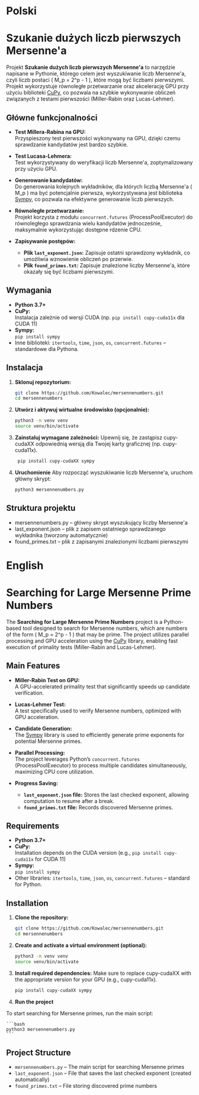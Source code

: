 # Polski

# Szukanie dużych liczb pierwszych Mersenne'a

Projekt **Szukanie dużych liczb pierwszych Mersenne'a** to narzędzie napisane w Pythonie, którego celem jest wyszukiwanie liczb Mersenne'a, czyli liczb postaci \( M_p = 2^p - 1 \), które mogą być liczbami pierwszymi. Projekt wykorzystuje równoległe przetwarzanie oraz akcelerację GPU przy użyciu biblioteki [CuPy](https://cupy.dev/), co pozwala na szybkie wykonywanie obliczeń związanych z testami pierwszości (Miller-Rabin oraz Lucas-Lehmer).

## Główne funkcjonalności

- **Test Millera-Rabina na GPU:**  
  Przyspieszony test pierwszości wykonywany na GPU, dzięki czemu sprawdzanie kandydatów jest bardzo szybkie.

- **Test Lucasa-Lehmera:**  
  Test wykorzystywany do weryfikacji liczb Mersenne'a, zoptymalizowany przy użyciu GPU.

- **Generowanie kandydatów:**  
  Do generowania kolejnych wykładników, dla których liczbą Mersenne'a \( M_p \) ma być potencjalnie pierwsza, wykorzystywana jest biblioteka [Sympy](https://www.sympy.org/), co pozwala na efektywne generowanie liczb pierwszych.

- **Równoległe przetwarzanie:**  
  Projekt korzysta z modułu `concurrent.futures` (ProcessPoolExecutor) do równoległego sprawdzania wielu kandydatów jednocześnie, maksymalnie wykorzystując dostępne rdzenie CPU.

- **Zapisywanie postępów:**  
  - **Plik `last_exponent.json`:** Zapisuje ostatni sprawdzony wykładnik, co umożliwia wznowienie obliczeń po przerwie.
  - **Plik `found_primes.txt`:** Zapisuje znalezione liczby Mersenne'a, które okazały się być liczbami pierwszymi.

## Wymagania

- **Python 3.7+**
- **CuPy:**  
  Instalacja zależnie od wersji CUDA (np. `pip install cupy-cuda11x` dla CUDA 11)
- **Sympy:**  
  `pip install sympy`
- Inne biblioteki: `itertools`, `time`, `json`, `os`, `concurrent.futures` – standardowe dla Pythona.

## Instalacja

1. **Sklonuj repozytorium:**

   ```bash
   git clone https://github.com/Kowalec/mersennenumbers.git
   cd mersennenumbers

2. **Utwórz i aktywuj wirtualne środowisko (opcjonalnie):**
    ```bash
    python3 -m venv venv
    source venv/bin/activate

3. **Zainstaluj wymagane zależności:**
   Upewnij się, że zastąpisz cupy-cudaXX odpowiednią wersją dla Twojej karty graficznej (np. cupy-cuda11x).

   ```bash
    pip install cupy-cudaXX sympy


5.  **Uruchomienie**
Aby rozpocząć wyszukiwanie liczb Mersenne'a, uruchom główny skrypt:
    ```bash
    python3 mersennenumbers.py


## Struktura projektu

- mersennenumbers.py – główny skrypt wyszukujący liczby Mersenne'a
- last_exponent.json – plik z zapisem ostatniego sprawdzanego wykładnika (tworzony automatycznie)
- found_primes.txt – plik z zapisanymi znalezionymi liczbami pierwszymi


# English

# Searching for Large Mersenne Prime Numbers

The **Searching for Large Mersenne Prime Numbers** project is a Python-based tool designed to search for Mersenne numbers, which are numbers of the form \( M_p = 2^p - 1 \) that may be prime. The project utilizes parallel processing and GPU acceleration using the [CuPy](https://cupy.dev/) library, enabling fast execution of primality tests (Miller-Rabin and Lucas-Lehmer).

## Main Features

- **Miller-Rabin Test on GPU:**  
  A GPU-accelerated primality test that significantly speeds up candidate verification.

- **Lucas-Lehmer Test:**  
  A test specifically used to verify Mersenne numbers, optimized with GPU acceleration.

- **Candidate Generation:**  
  The [Sympy](https://www.sympy.org/) library is used to efficiently generate prime exponents for potential Mersenne primes.

- **Parallel Processing:**  
  The project leverages Python’s `concurrent.futures` (ProcessPoolExecutor) to process multiple candidates simultaneously, maximizing CPU core utilization.

- **Progress Saving:**  
  - **`last_exponent.json` file:** Stores the last checked exponent, allowing computation to resume after a break.  
  - **`found_primes.txt` file:** Records discovered Mersenne primes.

## Requirements

- **Python 3.7+**
- **CuPy:**  
  Installation depends on the CUDA version (e.g., `pip install cupy-cuda11x` for CUDA 11)
- **Sympy:**  
  `pip install sympy`
- Other libraries: `itertools`, `time`, `json`, `os`, `concurrent.futures` – standard for Python.

## Installation

1. **Clone the repository:**

   ```bash
   git clone https://github.com/Kowalec/mersennenumbers.git
   cd mersennenumbers
   ```

2. **Create and activate a virtual environment (optional):**

    ```bash
    python3 -m venv venv
    source venv/bin/activate
    ```

3. **Install required dependencies:**
   Make sure to replace cupy-cudaXX with the appropriate version for your GPU (e.g., cupy-cuda11x).

   ```bash
   pip install cupy-cudaXX sympy
   ```

5. **Run the project**

To start searching for Mersenne primes, run the main script:

    ```bash
    python3 mersennenumbers.py
    ```

## Project Structure

- `mersennenumbers.py` – The main script for searching Mersenne primes
- `last_exponent.json` – File that saves the last checked exponent (created automatically)
- `found_primes.txt` – File storing discovered prime numbers
